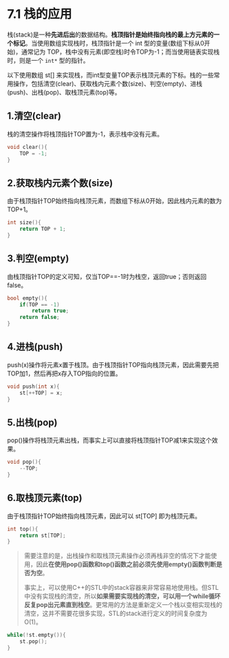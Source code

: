 # 7.1 栈的应用

栈(stack)是一种**先进后出**的数据结构。**栈顶指针是始终指向栈的最上方元素的一个标记**。当使用数组实现栈时，栈顶指针是一个 int 型的变量(数组下标从0开始)，通常记为 TOP，栈中没有元素(即空栈)时令TOP为-1；而当使用链表实现栈时，则是一个 `int*` 型的指针。

以下使用数组 st[] 来实现栈，而int型变量TOP表示栈顶元素的下标。栈的一些常用操作，包括清空(clear)、获取栈内元素个数(size)、判空(empty)、进栈(push)、出栈(pop)、取栈顶元素(top)等。

## 1.清空(clear)

栈的清空操作将栈顶指针TOP置为-1，表示栈中没有元素。

```cpp
void clear(){
    TOP = -1;
}
```

## 2.获取栈内元素个数(size)

由于栈顶指针TOP始终指向栈顶元素，而数组下标从0开始，因此栈内元素的数为 TOP+1。

```cpp
int size(){
    return TOP + 1;
}
```

## 3.判空(empty)

由栈顶指针TOP的定义可知，仅当TOP==-1时为栈空，返回true；否则返回false。

```cpp
bool empty(){
    if(TOP == -1)
        return true;
    return false;
}
```

## 4.进栈(push)

push(x)操作将元素x置于栈顶。由于栈顶指针TOP指向栈顶元素，因此需要先把TOP加1，然后再把x存入TOP指向的位置。

```cpp
void push(int x){
    st[++TOP] = x;
}
```

## 5.出栈(pop)

pop()操作将栈顶元素出栈，而事实上可以直接将栈顶指针TOP减1来实现这个效果。

```cpp
void pop(){
    --TOP;
}
```

## 6.取栈顶元素(top)

由于栈顶指针TOP始终指向栈顶元素，因此可以 st[TOP] 即为栈顶元素。

```cpp
int top(){
    return st[TOP];
}
```

> 需要注意的是，出栈操作和取栈顶元素操作必须再栈非空的情况下才能使用，因此**在使用pop()函数和top()函数之前必须先使用empty()函数判断是否为空**。
>
> 事实上，可以使用C++的STL中的stack容器来非常容易地使用栈。但STL中没有实现栈的清空，所以**如果需要实现栈的清空，可以用一个while循环反复pop出元素直到栈空**。更常用的方法是重新定义一个栈以变相实现栈的清空，这并不需要花很多实现，STL的stack进行定义的时间复杂度为O(1)。

```cpp
while(!st.empty()){
    st.pop();
}
```
